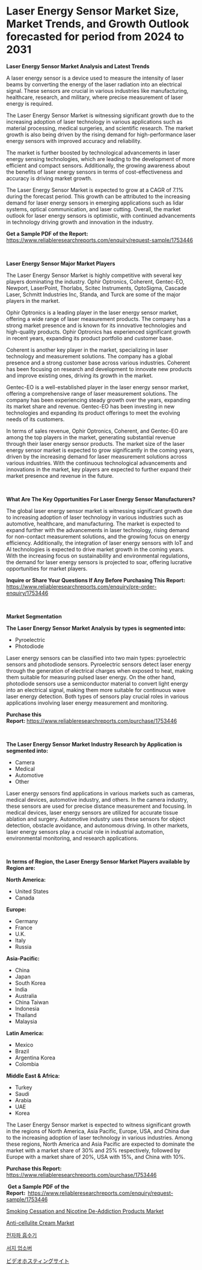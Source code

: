 <p><h1>Laser Energy Sensor Market Size, Market Trends, and Growth Outlook forecasted for period from 2024 to 2031</h1></p><p><strong>Laser Energy Sensor Market Analysis and Latest Trends</strong></p>
<p><p>A laser energy sensor is a device used to measure the intensity of laser beams by converting the energy of the laser radiation into an electrical signal. These sensors are crucial in various industries like manufacturing, healthcare, research, and military, where precise measurement of laser energy is required.</p><p>The Laser Energy Sensor Market is witnessing significant growth due to the increasing adoption of laser technology in various applications such as material processing, medical surgeries, and scientific research. The market growth is also being driven by the rising demand for high-performance laser energy sensors with improved accuracy and reliability.</p><p>The market is further boosted by technological advancements in laser energy sensing technologies, which are leading to the development of more efficient and compact sensors. Additionally, the growing awareness about the benefits of laser energy sensors in terms of cost-effectiveness and accuracy is driving market growth.</p><p>The Laser Energy Sensor Market is expected to grow at a CAGR of 7.1% during the forecast period. This growth can be attributed to the increasing demand for laser energy sensors in emerging applications such as lidar systems, optical communication, and laser cutting. Overall, the market outlook for laser energy sensors is optimistic, with continued advancements in technology driving growth and innovation in the industry.</p></p>
<p><strong>Get a Sample PDF of the Report:&nbsp;</strong> <a href="https://www.reliableresearchreports.com/enquiry/request-sample/1753446">https://www.reliableresearchreports.com/enquiry/request-sample/1753446</a></p>
<p>&nbsp;</p>
<p><strong>Laser Energy Sensor Major Market Players</strong></p>
<p><p>The Laser Energy Sensor Market is highly competitive with several key players dominating the industry. Ophir Optronics, Coherent, Gentec-EO, Newport, LaserPoint, Thorlabs, Scitec Instruments, OptoSigma, Cascade Laser, Schmitt Industries Inc, Standa, and Turck are some of the major players in the market.</p><p>Ophir Optronics is a leading player in the laser energy sensor market, offering a wide range of laser measurement products. The company has a strong market presence and is known for its innovative technologies and high-quality products. Ophir Optronics has experienced significant growth in recent years, expanding its product portfolio and customer base.</p><p>Coherent is another key player in the market, specializing in laser technology and measurement solutions. The company has a global presence and a strong customer base across various industries. Coherent has been focusing on research and development to innovate new products and improve existing ones, driving its growth in the market.</p><p>Gentec-EO is a well-established player in the laser energy sensor market, offering a comprehensive range of laser measurement solutions. The company has been experiencing steady growth over the years, expanding its market share and revenue. Gentec-EO has been investing in new technologies and expanding its product offerings to meet the evolving needs of its customers.</p><p>In terms of sales revenue, Ophir Optronics, Coherent, and Gentec-EO are among the top players in the market, generating substantial revenue through their laser energy sensor products. The market size of the laser energy sensor market is expected to grow significantly in the coming years, driven by the increasing demand for laser measurement solutions across various industries. With the continuous technological advancements and innovations in the market, key players are expected to further expand their market presence and revenue in the future.</p></p>
<p>&nbsp;</p>
<p><strong>What Are The Key Opportunities For Laser Energy Sensor Manufacturers?</strong></p>
<p><p>The global laser energy sensor market is witnessing significant growth due to increasing adoption of laser technology in various industries such as automotive, healthcare, and manufacturing. The market is expected to expand further with the advancements in laser technology, rising demand for non-contact measurement solutions, and the growing focus on energy efficiency. Additionally, the integration of laser energy sensors with IoT and AI technologies is expected to drive market growth in the coming years. With the increasing focus on sustainability and environmental regulations, the demand for laser energy sensors is projected to soar, offering lucrative opportunities for market players.</p></p>
<p><strong>Inquire or Share Your Questions If Any Before Purchasing This Report:</strong> <a href="https://www.reliableresearchreports.com/enquiry/pre-order-enquiry/1753446">https://www.reliableresearchreports.com/enquiry/pre-order-enquiry/1753446</a></p>
<p>&nbsp;</p>
<p><strong>Market Segmentation</strong></p>
<p><strong>The Laser Energy Sensor Market Analysis by types is segmented into:</strong></p>
<p><ul><li>Pyroelectric</li><li>Photodiode</li></ul></p>
<p><p>Laser energy sensors can be classified into two main types: pyroelectric sensors and photodiode sensors. Pyroelectric sensors detect laser energy through the generation of electrical charges when exposed to heat, making them suitable for measuring pulsed laser energy. On the other hand, photodiode sensors use a semiconductor material to convert light energy into an electrical signal, making them more suitable for continuous wave laser energy detection. Both types of sensors play crucial roles in various applications involving laser energy measurement and monitoring.</p></p>
<p><strong>Purchase this Report:&nbsp;</strong><a href="https://www.reliableresearchreports.com/purchase/1753446">https://www.reliableresearchreports.com/purchase/1753446</a></p>
<p>&nbsp;</p>
<p><strong>The Laser Energy Sensor Market Industry Research by Application is segmented into:</strong></p>
<p><ul><li>Camera</li><li>Medical</li><li>Automotive</li><li>Other</li></ul></p>
<p><p>Laser energy sensors find applications in various markets such as cameras, medical devices, automotive industry, and others. In the camera industry, these sensors are used for precise distance measurement and focusing. In medical devices, laser energy sensors are utilized for accurate tissue ablation and surgery. Automotive industry uses these sensors for object detection, obstacle avoidance, and autonomous driving. In other markets, laser energy sensors play a crucial role in industrial automation, environmental monitoring, and research applications.</p></p>
<p>&nbsp;</p>
<p><strong>In terms of Region, the Laser Energy Sensor Market Players available by Region are:</strong></p>
<p>
    <p> <strong> North America: </strong>
        <ul>
            <li>United States</li>
            <li>Canada</li>
        </ul>
        </p> 
    <p> <strong> Europe: </strong>
        <ul>
            <li>Germany</li>
            <li>France</li>
            <li>U.K.</li>
            <li>Italy</li>
            <li>Russia</li>
        </ul>
        </p> 
    <p> <strong> Asia-Pacific: </strong>
        <ul>
            <li>China</li>
            <li>Japan</li>
            <li>South Korea</li>
            <li>India</li>
            <li>Australia</li>
            <li>China Taiwan</li>
            <li>Indonesia</li>
            <li>Thailand</li>
            <li>Malaysia</li>
        </ul>
        </p> 
    <p> <strong> Latin America: </strong>
        <ul>
            <li>Mexico</li>
            <li>Brazil</li>
            <li>Argentina Korea</li>
            <li>Colombia</li>
        </ul>
        </p> 
    <p> <strong> Middle East & Africa: </strong>
        <ul>
            <li>Turkey</li>
            <li>Saudi</li>
            <li>Arabia</li>
            <li>UAE</li>
            <li>Korea</li>
        </ul>
    </p>
    </p>
<p><p>The Laser Energy Sensor market is expected to witness significant growth in the regions of North America, Asia Pacific, Europe, USA, and China due to the increasing adoption of laser technology in various industries. Among these regions, North America and Asia Pacific are expected to dominate the market with a market share of 30% and 25% respectively, followed by Europe with a market share of 20%, USA with 15%, and China with 10%.</p></p>
<p><strong>Purchase this Report: </strong><a href="https://www.reliableresearchreports.com/purchase/1753446">https://www.reliableresearchreports.com/purchase/1753446</a></p>
<p>&nbsp;<strong>Get a Sample PDF of the Report:&nbsp;&nbsp;</strong><a href="https://www.reliableresearchreports.com/enquiry/request-sample/1753446">https://www.reliableresearchreports.com/enquiry/request-sample/1753446</a></p>
<p><strong></strong></p>
<p><p><a href="https://github.com/ashepherd82/Market-Research-Report-List-3/blob/main/smoking-cessation-and-nicotine-de-addiction-products-market.md">Smoking Cessation and Nicotine De-Addiction Products Market</a></p><p><a href="https://github.com/okotobwrhuteie/Market-Research-Report-List-1/blob/main/anti-cellulite-cream-market.md">Anti-cellulite Cream Market</a></p><p><a href="https://github.com/Elenrrera7685/Market-Research-Report-List-1/blob/main/84569378881.md">전자파 흡수기</a></p><p><a href="https://github.com/sammyUltyylrich9067856/Market-Research-Report-List-1/blob/main/60694078882.md">서지 업소버</a></p><p><a href="https://github.com/ReyesKohler20231/Market-Research-Report-List-1/blob/main/75697359601.md">ビデオホスティングサイト</a></p></p>